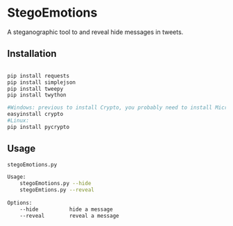 StegoEmotions
=============


A steganographic tool to and reveal hide messages in tweets.


Installation
------------
````bash

pip install requests
pip install simplejson
pip install tweepy
pip install twython

#Windows: previous to install Crypto, you probably need to install Microsoft Visual C++ Compiler for Python 2.7  http://aka.ms/vcpython27
easyinstall crypto 
#Linux:
pip install pycrypto
````

Usage
-----
```bash
stegoEmotions.py 

Usage:
    stegoEmotions.py --hide
    stegoEmtions.py --reveal
    
Options: 
    --hide          hide a message
    --reveal        reveal a message

```

